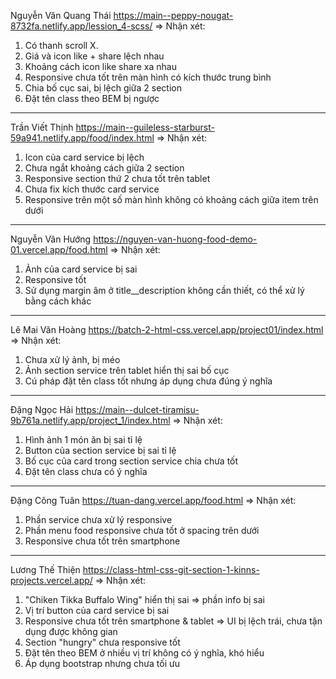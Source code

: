 Nguyễn Văn Quang Thái
https://main--peppy-nougat-8732fa.netlify.app/lession_4-scss/
=> Nhận xét:
  1. Có thanh scroll X.
  2. Giá và icon like + share lệch nhau
  3. Khoảng cách icon like share xa nhau
  4. Responsive chưa tốt trên màn hình có kích thước trung bình
  5. Chia bố cục sai, bị lệch giữa 2 section
  6. Đặt tên class theo BEM bị ngược


----------
Trần Viết Thịnh
https://main--guileless-starburst-59a941.netlify.app/food/index.html
=> Nhận xét:
  1. Icon của card service bị lệch
  2. Chưa ngắt khoảng cách giữa 2 section
  3. Responsive section thứ 2 chưa tốt trên tablet
  4. Chưa fix kích thước card service
  5. Responsive trên một số màn hình không có khoảng cách giữa item trên dưới


----------
Nguyễn Văn Hướng
https://nguyen-van-huong-food-demo-01.vercel.app/food.html
=> Nhận xét:
  1. Ảnh của card service bị sai
  2. Responsive tốt
  3. Sử dụng margin âm ở title__description không cần thiết, có thể xử lý bằng cách khác


----------
Lê Mai Văn Hoàng
https://batch-2-html-css.vercel.app/project01/index.html
=> Nhận xét:
  1. Chưa xử lý ảnh, bị méo
  2. Ảnh section service trên tablet hiển thị sai bố cục
  3. Cú pháp đặt tên class tốt nhưng áp dụng chưa đúng ý nghĩa


----------
Đặng Ngọc Hải
https://main--dulcet-tiramisu-9b761a.netlify.app/project_1/index.html
=> Nhận xét:
  1. Hình ảnh 1 món ăn bị sai tỉ lệ
  2. Button của section service bị sai tỉ lệ
  3. Bố cục của card trong section service chia chưa tốt
  4. Đặt tên class chưa có ý nghĩa


----------
Đặng Công Tuân
https://tuan-dang.vercel.app/food.html
=> Nhận xét:
  1. Phần service chưa xử lý responsive
  2. Phần menu food responsive chưa tốt ở spacing trên dưới
  3. Responsive chưa tốt trên smartphone


----------
Lương Thế Thiện
https://class-html-css-git-section-1-kinns-projects.vercel.app/
=> Nhận xét:
  1. "Chiken Tikka Buffalo Wing" hiển thị sai => phần info bị sai
  2. Vị trí button của card service bị sai
  3. Responsive chưa tốt trên smartphone & tablet => UI bị lệch trái, chưa tận dụng được không gian
  4. Section "hungry" chưa responsive tốt
  5. Đặt tên theo BEM ở nhiều vị trí không có ý nghĩa, khó hiểu
  6. Áp dụng bootstrap nhưng chưa tối ưu
